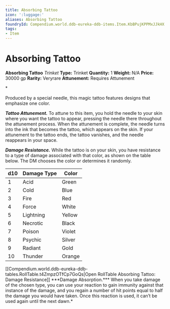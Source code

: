 ```yaml
---
title: Absorbing Tattoo
icon: ':luggage:'
aliases: Absorbing Tattoo
foundryId: Compendium.world.ddb-eureka-ddb-items.Item.KbBPujKPPMxJJkHX
tags:
- Item
---
```


# Absorbing Tattoo

**Absorbing Tattoo**
_Trinket_
**Type:** Trinket
**Quantity:** 1
**Weight:** N/A
**Price:** 30000 gp
**Rarity:** Veryrare
**Attunement:** Requires Attunement

*<p>Produced by a special needle, this magic tattoo features designs that emphasize one color.

***Tattoo Attunement.*** To attune to this item, you hold the needle to your skin where you want the tattoo to appear, pressing the needle there throughout the attunement process. When the attunement is complete, the needle turns into the ink that becomes the tattoo, which appears on the skin. If your attunement to the tattoo ends, the tattoo vanishes, and the needle reappears in your space.

***Damage Resistance.*** While the tattoo is on your skin, you have resistance to a type of damage associated with that color, as shown on the table below. The DM chooses the color or determines it randomly.</p>
<table>
<thead>
<tr>
<th>d10</th>
<th>Damage Type</th>
<th>Color</th>
</tr>
</thead>
<tbody>
<tr>
<td>1</td>
<td>Acid</td>
<td>Green</td>
</tr>
<tr>
<td>2</td>
<td>Cold</td>
<td>Blue</td>
</tr>
<tr>
<td>3</td>
<td>Fire</td>
<td>Red</td>
</tr>
<tr>
<td>4</td>
<td>Force</td>
<td>White</td>
</tr>
<tr>
<td>5</td>
<td>Lightning</td>
<td>Yellow</td>
</tr>
<tr>
<td>6</td>
<td>Necrotic</td>
<td>Black</td>
</tr>
<tr>
<td>7</td>
<td>Poison</td>
<td>Violet</td>
</tr>
<tr>
<td>8</td>
<td>Psychic</td>
<td>Silver</td>
</tr>
<tr>
<td>9</td>
<td>Radiant</td>
<td>Gold</td>
</tr>
<tr>
<td>10</td>
<td>Thunder</td>
<td>Orange</td>
</tr>
</tbody>
</table><div id="table-link">[[Compendium.world.ddb-eureka-ddb-tables.RollTable.t4ZmpzOTfCp7GoQs|Open RollTable Absorbing Tattoo: Damage Resistance]]
***Damage Absorption.*** When you take damage of the chosen type, you can use your reaction to gain immunity against that instance of the damage, and you regain a number of hit points equal to half the damage you would have taken. Once this reaction is used, it can’t be used again until the next dawn.*
